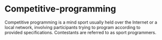 # Competitive-programming
Competitive programming is a mind sport usually held over the Internet or a local network, involving participants trying to program according to provided specifications. Contestants are referred to as sport programmers.
